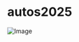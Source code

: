 # autos2025

![Image](https://github.com/user-attachments/assets/b7954d83-503f-4a1a-8f42-870aa75f58a4)
